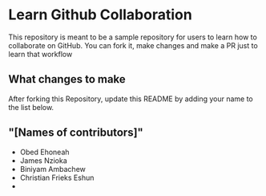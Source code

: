 
# Learn Github Collaboration
This repository is meant to be a sample repository for users to learn how to collaborate on GitHub. You can fork it, make changes and make a PR just to learn that workflow

## What changes to make
After forking this Repository, update this README by adding your name to the list below.

## "[Names of contributors]"
- Obed Ehoneah
- James Nzioka
- Biniyam Ambachew
- Christian Frieks Eshun
-
